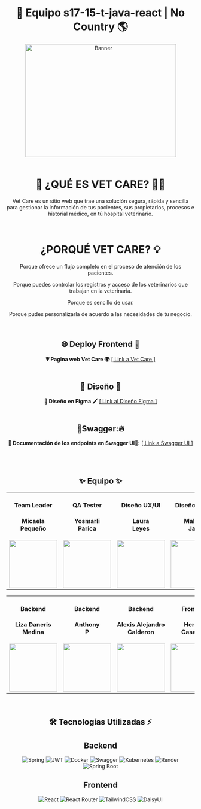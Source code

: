 <h1 align="center">💓 Equipo s17-15-t-java-react | No Country 🌎</h1>
 
  <!-- PROJECT LOGO -->
  <div align='center'>
    <a href="https://the-pet.vercel.app//" target="_blank">
      <img src="https://the-pet.vercel.app/logo/Logo_maybe_2.png" alt="Banner" width="403" height="302">
    </a>
  </div> 

<br>

<h1 align='center'>📑 ¿QUÉ ES  VET CARE? 🐶🐱 </h1>

<div align="center">
  <p>
   Vet Care es un sitio web que trae una solución segura, rápida y sencilla para gestionar la información de tus pacientes, sus propietarios, procesos e historial médico, en tú hospital veterinario. 
  </p>
</div>

<br>

<h1 align="center">¿PORQUÉ VET CARE? 💡</h1>

<div align="center">
  <p>Porque ofrece un flujo completo en el proceso de atención de los pacientes. </p>
  <p>Porque puedes controlar los registros  y acceso de los veterinarios que trabajan en la veterinaria. </p>
  <p>Porque es sencillo de usar. </p>
  <p>Porque pudes personalizarla de acuerdo a las necesidades de tu negocio. </p>
</div>

<br>

<div align='center'>
  <h2>🌐 Deploy Frontend 🌟</h2>
</div>
<div align='center'>
  <b>💗 Pagina web Vet Care 🌍</b>
    <a href="https://the-pet.vercel.app/">[ Link a Vet Care ]</a>
</div>

<br>

<div align='center'>
  <h2>🎨 Diseño 🎨</h2>
</div>


<div align='center'>
  <b>🌈 Diseño en Figma 🖌️</b>
    <a href="https://www.figma.com/design/keH7ha6fp6UKMkbzcKrzPS/WEB-APP-VetCare?node-id=0-1&node-type=canvas&t=5mPkHoI2Z7U7ZTfO-0">[ Link al Diseño Figma ]</a>
</div>

<br>

<div align='center'>
  <h2>🚀Swagger:🔥</h2>
</div>
<div align='center'>
  <b>🔸 Documentación de los endpoints en Swagger UI🧾:</b>
    <a href="https://veterinaria-bef3.onrender.com/swagger-ui/index.html" target="_blank">[ Link a Swagger UI ]</a>
</div>

<br>

<br>

<br>
<h2 align='center'>✨ Equipo ✨</h2>
<table align='center'>
  <tr>
    <td align='center'>
      <div>
       <h4>Team Leader</h4>
       <a href="https://www.linkedin.com/in/micaelapequeno/" target="_blank" rel="author">
        </a>
          <h4 style="margin-top: 1rem;">Micaela <br>Pequeño</h4>
        <div style='display: flex; flex-direction: column'>
          <a href="https://www.linkedin.com/in/micaelapequeno/" target="_blank">
            <img style='width:8rem' src="https://media.licdn.com/dms/image/v2/D4D35AQG1cHuRiwE43A/profile-framedphoto-shrink_800_800/profile-framedphoto-shrink_800_800/0/1699567187173?e=1727118000&v=beta&t=KDdlVleLf6_yCVQHygimUqqnK9DfGG-t7gDqh1TmNC0"/>
          </a>
        </div>
      </div>
       </td>
    <td align='center'>
      <div>
       <h4>QA Tester</h4>
        <a href="https://www.linkedin.com/in/yosmarli-parica-1156461a2/" target="_blank" rel="author">
        </a>
            <h4 style="margin-top: 1rem;">Yosmarli <br>Parica</h4>
        <div style='display: flex; flex-direction: column'>
          <a href="https://www.linkedin.com/in/yosmarli-parica-1156461a2/" target="_blank">
            <img style='width:8rem' src="https://media.licdn.com/dms/image/v2/D4D35AQGUM1p4R6W3mQ/profile-framedphoto-shrink_200_200/profile-framedphoto-shrink_200_200/0/1710174196054?e=1727118000&v=beta&t=A1IPxkIHOCRf5I9FF7uUTs334RPh_UUZ216FoOS5sUw"/>
          </a>
        </div>
      </div>
    </td>
    <td align='center'>
      <div>
       <h4>Diseño UX/UI</h4>
       <a href="https://www.linkedin.com/in/laura-leyes/" target="_blank" rel="author">
        </a>
        <h4 style="margin-top: 1rem;">Laura <br>Leyes</h4>
        <div style='display: flex; flex-direction: column'>
          <a href="https://www.linkedin.com/in/laura-leyes/" target="_blank">
            <img style='width:8rem' src="https://media.licdn.com/dms/image/v2/D4D35AQFJbeRnbzBaiw/profile-framedphoto-shrink_200_200/profile-framedphoto-shrink_200_200/0/1723433040995?e=1727118000&v=beta&t=Z10bzF16_IeAmcggHR6NcoN_NrHGIxftnsCNOcJodLE"/>
          </a>
        </div>
      </div>
    </td>
    <td align='center'>
      <div>
       <h4>Diseño UX/UI</h4>
       <a href="https://www.linkedin.com/in/malena-jara/" target="_blank" rel="author">
        </a>
        <h4 style="margin-top: 1rem;">Malena <br>Jara</h4>
        <div style='display: flex; flex-direction: column'>
          <a href="https://www.linkedin.com/in/malena-jara/" target="_blank">
            <img style='width:8rem' src="https://media.licdn.com/dms/image/v2/D4E03AQFsKplnYM_02g/profile-displayphoto-shrink_200_200/profile-displayphoto-shrink_200_200/0/1718280794132?e=1732147200&v=beta&t=GSWSbje2coEgLdWQffZ4_R5vsjijOFQjC2Gp5QTbXKg"/>
          </a>
        </div>
      </div>
    </td>
   </tr>
</table>

<table align='center'>
  <tr>
    <td align='center'>
      <div>
       <h4>Backend</h4>
       <a href="https://www.linkedin.com/in/liza-medina/" target="_blank" rel="author">
        </a>
        <h4 style="margin-top: 1rem;">Liza Daneris<br>Medina</h4>
        <div style='display: flex; flex-direction: column'>
          <a href="https://www.linkedin.com/in/liza-medina/" target="_blank">
            <img style='width:8rem' src="https://media.licdn.com/dms/image/v2/D4E35AQEfGKpWfcnGzQ/profile-framedphoto-shrink_800_800/profile-framedphoto-shrink_800_800/0/1724978553045?e=1727121600&v=beta&t=_dNJa2eaJFQxp-wwD6sO2_fNTP1BZ95eSgjFD92r7I0"/>
          </a>
        </div>
      </div>
    </td>
    <td align='center'>
      <div>
       <h4>Backend</h4>
       <a href="www.linkedin.com/in/anthony-se" target="_blank" rel="author">
        </a>
        <h4 style="margin-top: 1rem;">Anthony<br>P</h4>
        <div style='display: flex; flex-direction: column'>
          <a href="www.linkedin.com/in/anthony-se" target="_blank">
            <img style='width:8rem' src="https://media.licdn.com/dms/image/v2/D4E03AQFgpRGpDMP24w/profile-displayphoto-shrink_800_800/profile-displayphoto-shrink_800_800/0/1710717047028?e=1732147200&v=beta&t=yJ-qLHRjpGO238H9u50k6k2Te-zf0DWY59x4sYHKHYM"/>
          </a>
        </div>
      </div>
    </td>
   <td align='center'>
      <div>
       <h4>Backend</h4>
       <a href="https://www.linkedin.com/in/alejandrodev2019/" target="_blank" rel="author">
        </a>
        <h4 style="margin-top: 1rem;">Alexis Alejandro<br>Calderon</h4>
        <div style='display: flex; flex-direction: column'>
          <a href="https://www.linkedin.com/in/alejandrodev2019/" target="_blank">
            <img style='width:8rem' src="https://media.licdn.com/dms/image/v2/D5603AQH_CBk5g_GfcQ/profile-displayphoto-shrink_800_800/profile-displayphoto-shrink_800_800/0/1724883675231?e=1732147200&v=beta&t=uf-9t_6fnhZxzVUTUER7rY-NMtC0-YoXyTlA4rNk1Nw"/>
          </a>
        </div>
      </div>
    </td>
    <td align='center'>
      <div>
       <h4>Frontend</h4>
       <a href="https://www.linkedin.com/in/hernan-casasola/" target="_blank" rel="author">
        </a>
        <h4 style="margin-top: 1rem;">Hernán<br>Casasola</h4>
        <div style='display: flex; flex-direction: column'>
          <a href="https://www.linkedin.com/in/hernan-casasola/" target="_blank">
            <img style='width:8rem' src="https://media.licdn.com/dms/image/v2/D4D03AQEpVxrxFwmrmg/profile-displayphoto-shrink_800_800/profile-displayphoto-shrink_800_800/0/1697236270555?e=1732147200&v=beta&t=EJ-bDHLKWA3-EOz0MVMklCb3eaBuYdrboOZqU9OJTBw"/>
          </a>
        </div>
      </div>
    </td>
     </tr>
</table>

<br>

<div align='center'>
  <h2>🛠️ Tecnologías Utilizadas ⚡</h2>
</div>

<div align='center'>
  <h2>Backend</h2>
  </div>

  <div align='center'>
   
![Spring](https://img.shields.io/badge/spring-%236DB33F.svg?style=for-the-badge&logo=spring&logoColor=white)
![JWT](https://img.shields.io/badge/JWT-black?style=for-the-badge&logo=JSON%20web%20tokens)
![Docker](https://img.shields.io/badge/docker-%230db7ed.svg?style=for-the-badge&logo=docker&logoColor=white)
![Swagger](https://img.shields.io/badge/-Swagger-%23Clojure?style=for-the-badge&logo=swagger&logoColor=white)
![Kubernetes](https://img.shields.io/badge/-Kubernetes-%326CE5?style=for-the-badge&logo=kubernetes&logoColor=white)
![Render](https://img.shields.io/badge/-Render-%326CE5?style=for-the-badge&logo=render&logoColor=white)
![Spring Boot](https://img.shields.io/badge/-Springboot-%6DB33F?style=for-the-badge&logo=springboot&logoColor=white)



</div>

<div align='center'>
  <h2>Frontend</h2>
  </div>

  <div align='center'>
   
![React](https://img.shields.io/static/v1?style=for-the-badge&message=React&color=222222&logo=React&logoColor=61DAFB&label=)
![React Router](https://img.shields.io/badge/React_Router-CA4245?style=for-the-badge&logo=react-router&logoColor=white)
![TailwindCSS](https://img.shields.io/badge/tailwindcss-%2338B2AC.svg?style=for-the-badge&logo=tailwind-css&logoColor=white)
![DaisyUI](https://img.shields.io/badge/DaisyUI-%5A0EF8.svg?style=for-the-badge&logo=DaisyUI&logoColor=white)

  </div>






 












